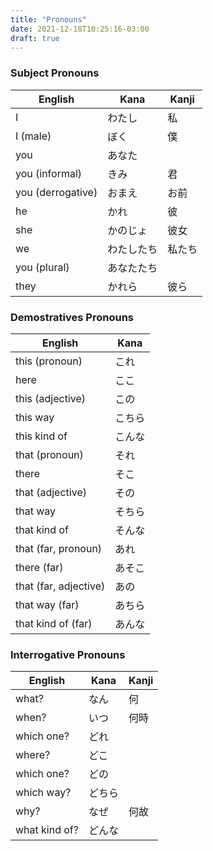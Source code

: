 ```yaml
---
title: "Pronouns"
date: 2021-12-18T10:25:16-03:00
draft: true
---
```

### Subject Pronouns
| English           | Kana       | Kanji  |
|-------------------|------------|--------|
| I                 | わたし     | 私     |
| I (male)          | ぼく       | 僕     |
| you               | あなた     |        |
| you (informal)    | きみ       | 君     |
| you (derrogative) | おまえ     | お前   |
| he                | かれ       | 彼     |
| she               | かのじょ   | 彼女   |
| we                | わたしたち | 私たち |
| you (plural)      | あなたたち |        |
| they              | かれら     | 彼ら   |

### Demostratives Pronouns
| English               | Kana   |
|-----------------------|--------|
| this (pronoun)        | これ   |
| here                  | ここ   |
| this (adjective)      | この   |
| this way              | こちら |
| this kind of          | こんな |
| that (pronoun)        | それ   |
| there                 | そこ   |
| that (adjective)      | その   |
| that way              | そちら |
| that kind of          | そんな |
| that (far, pronoun)   | あれ   |
| there (far)           | あそこ |
| that (far, adjective) | あの   |
| that way (far)        | あちら |
| that kind of (far)    | あんな |

### Interrogative Pronouns
| English       | Kana   | Kanji |
|---------------|--------|-------|
| what?         | なん   | 何    |
| when?         | いつ   | 何時  |
| which one?    | どれ   |       |
| where?        | どこ   |       |
| which one?    | どの   |       |
| which way?    | どちら |       |
| why?          | なぜ   | 何故  |
| what kind of? | どんな |       |
